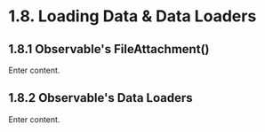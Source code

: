 # 1.8. Loading Data & Data Loaders

## 1.8.1 Observable's FileAttachment()

Enter content.

## 1.8.2 Observable's Data Loaders

Enter content.
